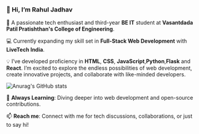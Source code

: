 

### 👋 Hi, I’m Rahul Jadhav

🚀 A passionate tech enthusiast and third-year **BE IT** student at **Vasantdada Patil Pratishthan's College of Engineering**.  

💻 Currently expanding my skill set in **Full-Stack Web Development** with **LiveTech India**. 


💡 I’ve developed proficiency in **HTML**, **CSS**, **JavaScript**,**Python**,**Flask** and **React**. I’m excited to explore the endless possibilities of web development, create innovative projects, and collaborate with like-minded developers.

![Anurag's GitHub stats]( https://github-readme-stats.vercel.app/api?username=RAHULJADHAV-07&show_icons=true&hide=contribs,prs&cache_seconds=86400&theme=dark)

🌱 **Always Learning**: Diving deeper into web development and open-source contributions.

📫 **Reach me**: Connect with me for tech discussions, collaborations, or just to say hi!

 
